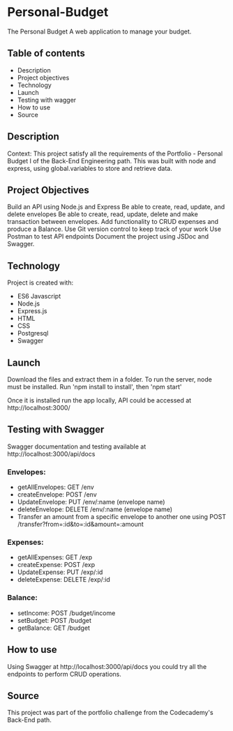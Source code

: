 # Personal-Budget
The Personal Budget
A web application to manage your budget.

## Table of contents
- Description
- Project objectives
- Technology
- Launch
- Testing with wagger
- How to use
- Source

## Description
Context: This project satisfy all the requirements of the Portfolio - Personal Budget I of the Back-End Engineering path. This was built with node and express, using global.variables to store and retrieve data.

## Project Objectives
Build an API using Node.js and Express
Be able to create, read, update, and delete envelopes
Be able to create, read, update, delete and make transaction between envelopes.
Add functionality to CRUD expenses and produce a Balance.
Use Git version control to keep track of your work
Use Postman to test API endpoints
Document the project using JSDoc and Swagger.

## Technology
Project is created with:

- ES6 Javascript
- Node.js
- Express.js
- HTML
- CSS
- Postgresql
- Swagger

## Launch
Download the files and extract them in a folder. To run the server, node must be installed. Run 'npm install to install', then 'npm start'

Once it is installed run the app locally, API could be accessed at http://localhost:3000/

## Testing with Swagger
Swagger documentation and testing available at http://localhost:3000/api/docs

### Envelopes:
- getAllEnvelopes: GET /env
- createEnvelope: POST /env
- UpdateEnvelope: PUT /env/:name (envelope name)
- deleteEnvelope: DELETE /env/:name (envelope name)
- Transfer an amount from a specific envelope to another one using POST /transfer?from=:id&to=:id&amount=:amount

### Expenses:
- getAllExpenses: GET /exp
- createExpense: POST /exp
- UpdateExpense: PUT /exp/:id
- deleteExpense: DELETE /exp/:id

### Balance:
- setIncome: POST /budget/income
- setBudget: POST /budget
- getBalance: GET /budget

## How to use
Using Swagger at http://localhost:3000/api/docs you could try all the endpoints to perform CRUD operations.

## Source
This project was part of the portfolio challenge from the Codecademy's Back-End path.
